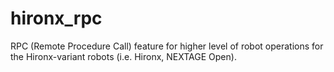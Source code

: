 # hironx_rpc
RPC (Remote Procedure Call)   feature for higher level of robot operations for the Hironx-variant robots   (i.e. Hironx, NEXTAGE Open).
